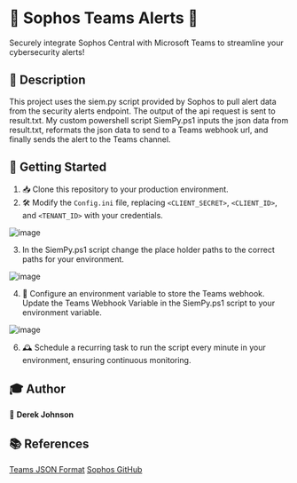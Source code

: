 # 👾 Sophos Teams Alerts 👾

Securely integrate Sophos Central with Microsoft Teams to streamline your cybersecurity alerts!

## 📜 Description

This project uses the siem.py script provided by Sophos to pull alert data from the security alerts endpoint. The output of the api request is sent to result.txt. My custom powershell script SiemPy.ps1 inputs the json data from result.txt, reformats the json data to send to a Teams webhook url, and finally sends the alert to the Teams channel. 

## 🚀 Getting Started

1. 📥 Clone this repository to your production environment.
2. 🛠 Modify the `Config.ini` file, replacing `<CLIENT_SECRET>`, `<CLIENT_ID>`, and `<TENANT_ID>` with your credentials.

![image](https://github.com/derekrjohnson/Sophos-Teams-Alerts/assets/142181223/2c6f09ab-d34c-4425-a8b9-ffdaaa315137)

3. In the SiemPy.ps1 script change the place holder paths to the correct paths for your environment.

![image](https://github.com/derekrjohnson/Sophos-Teams-Alerts/assets/142181223/d99e52ed-af07-4ba5-ae56-0880b97efc0d)

4. 🧩 Configure an environment variable to store the Teams webhook. Update the Teams Webhook Variable in the SiemPy.ps1 script to your environment variable.

![image](https://github.com/derekrjohnson/Sophos-Teams-Alerts/assets/142181223/c880c40e-9e7e-4c81-90cf-e68850866c77)

6. 🕰 Schedule a recurring task to run the script every minute in your environment, ensuring continuous monitoring.

## 🎓 Author

👤 **Derek Johnson**

## 📚 References

[Teams JSON Format](https://learn.microsoft.com/en-us/microsoftteams/platform/webhooks-and-connectors/how-to/connectors-using?tabs=cURL)
[Sophos GitHub](https://github.com/sophos/Sophos-Central-SIEM-Integration)
